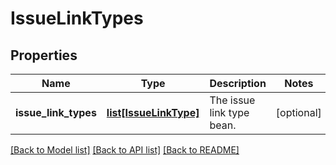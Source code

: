 # IssueLinkTypes

## Properties
Name | Type | Description | Notes
------------ | ------------- | ------------- | -------------
**issue_link_types** | [**list[IssueLinkType]**](IssueLinkType.md) | The issue link type bean. | [optional] 

[[Back to Model list]](../README.md#documentation-for-models) [[Back to API list]](../README.md#documentation-for-api-endpoints) [[Back to README]](../README.md)

